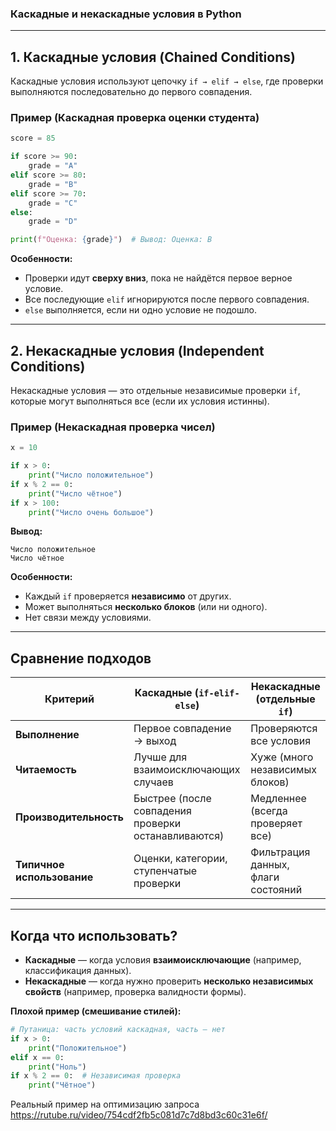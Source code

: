 ### **Каскадные и некаскадные условия в Python**

---

## **1. Каскадные условия (Chained Conditions)**
Каскадные условия используют цепочку `if → elif → else`, где проверки выполняются последовательно до первого совпадения.

### **Пример (Каскадная проверка оценки студента)**
```python
score = 85

if score >= 90:
    grade = "A"
elif score >= 80:
    grade = "B"
elif score >= 70:
    grade = "C"
else:
    grade = "D"

print(f"Оценка: {grade}")  # Вывод: Оценка: B
```

**Особенности:**
- Проверки идут **сверху вниз**, пока не найдётся первое верное условие.
- Все последующие `elif` игнорируются после первого совпадения.
- `else` выполняется, если ни одно условие не подошло.

---

## **2. Некаскадные условия (Independent Conditions)**
Некаскадные условия — это отдельные независимые проверки `if`, которые могут выполняться все (если их условия истинны).

### **Пример (Некаскадная проверка чисел)**
```python
x = 10

if x > 0:
    print("Число положительное")
if x % 2 == 0:
    print("Число чётное")
if x > 100:
    print("Число очень большое")
```

**Вывод:**
```
Число положительное
Число чётное
```

**Особенности:**
- Каждый `if` проверяется **независимо** от других.
- Может выполняться **несколько блоков** (или ни одного).
- Нет связи между условиями.

---

## **Сравнение подходов**
| Критерий          | Каскадные (`if-elif-else`)       | Некаскадные (отдельные `if`)      |
|-------------------|----------------------------------|-----------------------------------|
| **Выполнение**    | Первое совпадение → выход        | Проверяются все условия           |
| **Читаемость**    | Лучше для взаимоисключающих случаев | Хуже (много независимых блоков)   |
| **Производительность** | Быстрее (после совпадения проверки останавливаются) | Медленнее (всегда проверяет все) |
| **Типичное использование** | Оценки, категории, ступенчатые проверки | Фильтрация данных, флаги состояний |



---

## **Когда что использовать?**
- **Каскадные** — когда условия **взаимоисключающие** (например, классификация данных).
- **Некаскадные** — когда нужно проверить **несколько независимых свойств** (например, проверка валидности формы).

**Плохой пример (смешивание стилей):**
```python
# Путаница: часть условий каскадная, часть — нет
if x > 0:
    print("Положительное")
elif x == 0:
    print("Ноль")
if x % 2 == 0:  # Независимая проверка
    print("Чётное")
```

Реальный пример на оптимизацию запроса 
https://rutube.ru/video/754cdf2fb5c081d7c7d8bd3c60c31e6f/